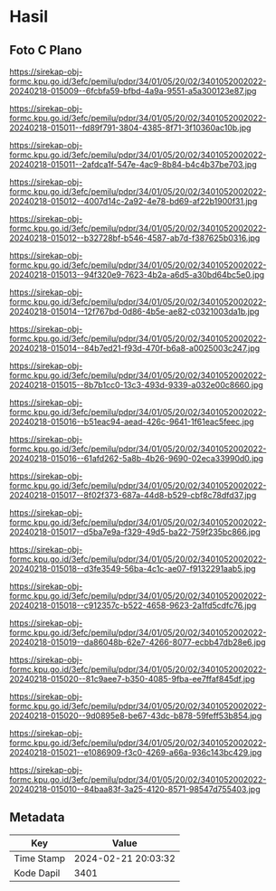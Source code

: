 # Hasil

## Foto C Plano

https://sirekap-obj-formc.kpu.go.id/3efc/pemilu/pdpr/34/01/05/20/02/3401052002022-20240218-015009--6fcbfa59-bfbd-4a9a-9551-a5a300123e87.jpg

https://sirekap-obj-formc.kpu.go.id/3efc/pemilu/pdpr/34/01/05/20/02/3401052002022-20240218-015011--fd89f791-3804-4385-8f71-3f10360ac10b.jpg

https://sirekap-obj-formc.kpu.go.id/3efc/pemilu/pdpr/34/01/05/20/02/3401052002022-20240218-015011--2afdca1f-547e-4ac9-8b84-b4c4b37be703.jpg

https://sirekap-obj-formc.kpu.go.id/3efc/pemilu/pdpr/34/01/05/20/02/3401052002022-20240218-015012--4007d14c-2a92-4e78-bd69-af22b1900f31.jpg

https://sirekap-obj-formc.kpu.go.id/3efc/pemilu/pdpr/34/01/05/20/02/3401052002022-20240218-015012--b32728bf-b546-4587-ab7d-f387625b0316.jpg

https://sirekap-obj-formc.kpu.go.id/3efc/pemilu/pdpr/34/01/05/20/02/3401052002022-20240218-015013--94f320e9-7623-4b2a-a6d5-a30bd64bc5e0.jpg

https://sirekap-obj-formc.kpu.go.id/3efc/pemilu/pdpr/34/01/05/20/02/3401052002022-20240218-015014--12f767bd-0d86-4b5e-ae82-c0321003da1b.jpg

https://sirekap-obj-formc.kpu.go.id/3efc/pemilu/pdpr/34/01/05/20/02/3401052002022-20240218-015014--84b7ed21-f93d-470f-b6a8-a0025003c247.jpg

https://sirekap-obj-formc.kpu.go.id/3efc/pemilu/pdpr/34/01/05/20/02/3401052002022-20240218-015015--8b7b1cc0-13c3-493d-9339-a032e00c8660.jpg

https://sirekap-obj-formc.kpu.go.id/3efc/pemilu/pdpr/34/01/05/20/02/3401052002022-20240218-015016--b51eac94-aead-426c-9641-1f61eac5feec.jpg

https://sirekap-obj-formc.kpu.go.id/3efc/pemilu/pdpr/34/01/05/20/02/3401052002022-20240218-015016--61afd262-5a8b-4b26-9690-02eca33990d0.jpg

https://sirekap-obj-formc.kpu.go.id/3efc/pemilu/pdpr/34/01/05/20/02/3401052002022-20240218-015017--8f02f373-687a-44d8-b529-cbf8c78dfd37.jpg

https://sirekap-obj-formc.kpu.go.id/3efc/pemilu/pdpr/34/01/05/20/02/3401052002022-20240218-015017--d5ba7e9a-f329-49d5-ba22-759f235bc866.jpg

https://sirekap-obj-formc.kpu.go.id/3efc/pemilu/pdpr/34/01/05/20/02/3401052002022-20240218-015018--d3fe3549-56ba-4c1c-ae07-f9132291aab5.jpg

https://sirekap-obj-formc.kpu.go.id/3efc/pemilu/pdpr/34/01/05/20/02/3401052002022-20240218-015018--c912357c-b522-4658-9623-2a1fd5cdfc76.jpg

https://sirekap-obj-formc.kpu.go.id/3efc/pemilu/pdpr/34/01/05/20/02/3401052002022-20240218-015019--da86048b-62e7-4266-8077-ecbb47db28e6.jpg

https://sirekap-obj-formc.kpu.go.id/3efc/pemilu/pdpr/34/01/05/20/02/3401052002022-20240218-015020--81c9aee7-b350-4085-9fba-ee7ffaf845df.jpg

https://sirekap-obj-formc.kpu.go.id/3efc/pemilu/pdpr/34/01/05/20/02/3401052002022-20240218-015020--9d0895e8-be67-43dc-b878-59feff53b854.jpg

https://sirekap-obj-formc.kpu.go.id/3efc/pemilu/pdpr/34/01/05/20/02/3401052002022-20240218-015021--e1086909-f3c0-4269-a66a-936c143bc429.jpg

https://sirekap-obj-formc.kpu.go.id/3efc/pemilu/pdpr/34/01/05/20/02/3401052002022-20240218-015010--84baa83f-3a25-4120-8571-98547d755403.jpg


## Metadata

| Key        | Value               |
| ---------- | ------------------- |
| Time Stamp | 2024-02-21 20:03:32 |
| Kode Dapil | 3401                |



